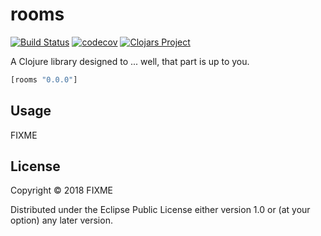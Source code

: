 # rooms
[![Build Status](https://travis-ci.org/notduncansmith/rooms.svg?branch=master)](https://travis-ci.org/notduncansmith/rooms)
[![codecov](https://codecov.io/gh/notduncansmith/rooms/branch/master/graph/badge.svg)](https://codecov.io/gh/notduncansmith/rooms)
[![Clojars Project](https://img.shields.io/clojars/v/rooms.svg)](https://clojars.org/rooms)

A Clojure library designed to ... well, that part is up to you.

```clj
[rooms "0.0.0"]
```

## Usage

FIXME

## License

Copyright © 2018 FIXME

Distributed under the Eclipse Public License either version 1.0 or (at
your option) any later version.
